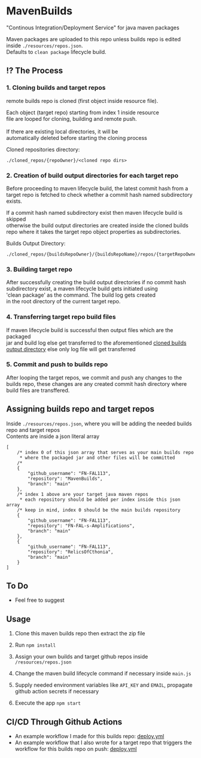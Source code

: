 # MavenBuilds

"Continous Integration/Deployment Service" for java maven packages

Maven packages are uploaded to this repo unless builds repo is edited inside ```./resources/repos.json```.<br>
Defaults to ```clean package``` lifecycle build.

## :interrobang: The Process

### 1. Cloning builds and target repos
remote builds repo is cloned (first object inside resource file).

Each object (target repo) starting from index 1 inside resource<br/>
file are looped for cloning, building and remote push.<br/><br/>
If there are existing local directories, it will be<br/>
automatically deleted before starting the cloning process

Cloned repositories directory:

``./cloned_repos/{repoOwner}/<cloned repo dirs>``<br/>


### 2. Creation of build output directories for each target repo
Before proceeding to maven lifecycle build, the latest commit hash from a target repo is fetched to check whether a commit hash named subdirectory exists.

If a commit hash named subdirectory exist then maven lifecycle build is skipped<br/>
otherwise the build output directories are created inside the cloned builds<br/>
repo where it takes the target repo object properties as subdirectories.

<a name="builds_output_directory">Builds Output Directory:</a>
```
./cloned_repos/{buildsRepoOwner}/{buildsRepoName}/repos/{targetRepoOwner}/{targetRepoName}/{branch}/{latestCommitHash}
```

### 3. Building target repo
After successfully creating the build output directories if no commit hash 
subdirectory exist, a maven lifecycle build gets initiated using<br/> 
'clean package' as the command. The build log gets created<br/>
in the root directory of the current target repo. 

### 4. Transferring target repo build files
If maven lifecycle build is successful then output files which are the packaged<br/>
jar and build log else get transferred to the aforementioned [cloned builds output directory](#builds_output_directory) else only log file will get transferred<br/>

### 5. Commit and push to builds repo
After looping the target repos, we commit and push any changes to the builds repo, these changes are any created commit hash directory where build files are transffered.<br/>

## Assigning builds repo and target repos
Inside ```./resources/repos.json```, where you will be adding the needed builds repo and target repos<br/>
Contents are inside a json literal array<br/>
```
[
    /* index 0 of this json array that serves as your main builds repo
     * where the packaged jar and other files will be committed
    /* 
    {
        "github_username": "FN-FAL113",
        "repository": "MavenBuilds",
        "branch": "main"
    },
    /* index 1 above are your target java maven repos 
     * each repository should be added per index inside this json array
    /* keep in mind, index 0 should be the main builds repository
    { 
        "github_username": "FN-FAL113",
        "repository": "FN-FAL-s-Amplifications",
        "branch": "main"
    },
    {
        "github_username": "FN-FAL113",
        "repository": "RelicsOfCthonia",
        "branch": "main"
    }
]
```

## To Do
- Feel free to suggest

## Usage
1. Clone this maven builds repo then extract the zip file

2. Run ```npm install```

3. Assign your own builds and target github repos inside ```/resources/repos.json```

4. Change the maven build lifecycle command if necessary inside ```main.js```

5. Supply needed environment variables like ```API_KEY``` and ```EMAIL```, propagate github action secrets if necessary<br/>

6. Execute the app ```npm start```

## CI/CD Through Github Actions
- An example workflow I made for this builds repo: [deploy.yml](https://github.com/FN-FAL113/MavenBuilds/blob/main/.github/workflows/deploy.yml)
- An example workflow that I also wrote for a target repo that triggers the workflow for this builds repo on push: [deploy.yml](https://github.com/FN-FAL113/FN-FAL-s-Amplifications/blob/main/.github/workflows/deploy.yml)
